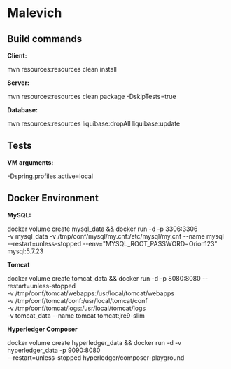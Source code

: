 # Malevich


## Build commands

**Client:** 

mvn resources:resources clean install

**Server:** 

mvn resources:resources clean package -DskipTests=true

**Database:** 

mvn resources:resources liquibase:dropAll liquibase:update

## Tests

**VM arguments:**

-Dspring.profiles.active=local


## Docker Environment

**MySQL:** 

docker volume create mysql_data && docker run -d -p 3306:3306 \
-v mysql_data -v /tmp/conf/mysql/my.cnf:/etc/mysql/my.cnf --name mysql \
--restart=unless-stopped --env="MYSQL_ROOT_PASSWORD=Orion123" mysql:5.7.23

**Tomcat**

docker volume create tomcat_data && docker run -d -p 8080:8080 --restart=unless-stopped \
-v /tmp/conf/tomcat/webapps:/usr/local/tomcat/webapps \
-v /tmp/conf/tomcat/conf:/usr/local/tomcat/conf \
-v /tmp/conf/tomcat/logs:/usr/local/tomcat/logs \
-v tomcat_data --name tomcat tomcat:jre9-slim

**Hyperledger Composer**

docker volume create hyperledger_data && docker run -d -v hyperledger_data -p 9090:8080 \
--restart=unless-stopped hyperledger/composer-playground
